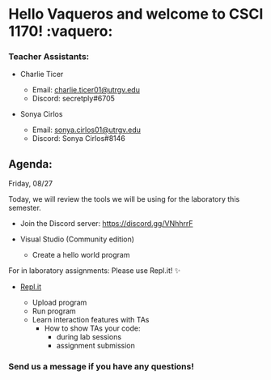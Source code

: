 
# Hello Vaqueros and welcome to CSCI 1170! :vaquero:


### Teacher Assistants:

  - Charlie Ticer 
    
    - Email: charlie.ticer01@utrgv.edu
    - Discord: secretply#6705
 
  - Sonya Cirlos 
  
    - Email: sonya.cirlos01@utrgv.edu
    - Discord: Sonya Cirlos#8146
  
## Agenda: 

Friday, 08/27

Today, we will review the tools we will be using for the laboratory this semester. 

- Join the Discord server: https://discord.gg/VNhhrrF

- Visual Studio (Community edition) 
  
     - Create a hello world program
 
 
 For in laboratory assignments: Please use Repl.it! :sparkles:

- [Repl.it](https://repl.it)

     - Upload program
     - Run program 
     - Learn interaction features with TAs
         - How to show TAs your code:
           - during lab sessions
           - assignment submission
                  
                  
                  
### Send us a message if you have any questions! 

